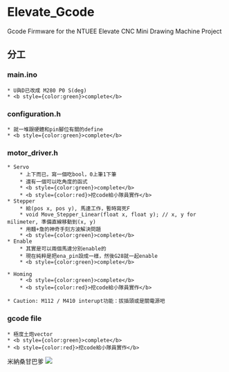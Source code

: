 <!-------------------------------------------------------------------------
	FileName		[ README.md ]
	PackageName		[ Elevate_Gcode ]
	Function		[ README file of the NTUEE CNC Drawing Machine ]
	Author			[ Teaching Group, Elevate, NTUEE ]
	Time			[ 2020 Jul.-present, NTUEE, NTU, Taipei, Taiwan ]
	Copyright		[ Copyleft(c) 2020-present NTUEE, NTU, Taiwan ]
-------------------------------------------------------------------------->

# Elevate_Gcode
Gcode Firmware for the NTUEE Elevate CNC Mini Drawing Machine Project

## 分工

### main.ino
	* U與D已改成 M280 P0 S(deg)
	* <b style={color:green}>complete</b>

### configuration.h
	* 就一堆跟硬體和pin腳位有關的define
	* <b style={color:green}>complete</b>
	
### motor_driver.h
	* Servo
		* 上下而已，寫一個吃bool，0上筆1下筆
		* 還有一個可以吃角度的函式
		* <b style={color:green}>complete</b>
		* <b style={color:red}>挖code給小隊員實作</b>
	* Stepper
		* 給(pos x, pos y), 馬達工作，暫時寫死F
		* void Move_Stepper_Linear(float x, float y); // x, y for milimeter, 準備直線移動到(x, y)
		* 用麵+詹的神奇手刻方波解決問題
		* <b style={color:green}>complete</b>
	* Enable
		* 其實是可以兩個馬達分別enable的
		* 現在純粹是把ena_pin設成一樣，然後G28就一起enable
		* <b style={color:green}>complete</b>
		
	* Homing
		* <b style={color:green}>complete</b>
		* <b style={color:red}>挖code給小隊員實作</b>
		
	* Caution: M112 / M410 interupt功能：拔插頭或是關電源吧
		
### gcode file
	* 極度土炮vector
	* <b style={color:green}>complete</b>
	* <b style={color:red}>挖code給小隊員實作</b>

米納桑甘巴爹
![](backend_devs.jpg)

